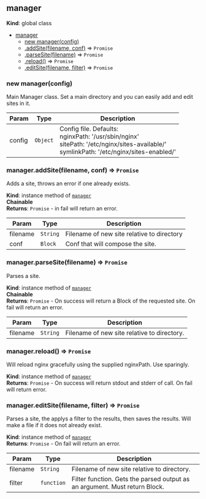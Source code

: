 <a name="manager"></a>

## manager
**Kind**: global class  

* [manager](#manager)
    * [new manager(config)](#new_manager_new)
    * [.addSite(filename, conf)](#manager+addSite) ⇒ <code>Promise</code>
    * [.parseSite(filename)](#manager+parseSite) ⇒ <code>Promise</code>
    * [.reload()](#manager+reload) ⇒ <code>Promise</code>
    * [.editSite(filename, filter)](#manager+editSite) ⇒ <code>Promise</code>

<a name="new_manager_new"></a>

### new manager(config)
Main Manager class. Set a main directory and you can easily add and edit
sites in it.


| Param | Type | Description |
| --- | --- | --- |
| config | <code>Object</code> | Config file. Defaults: <br/>                         nginxPath: '/usr/sbin/nginx'<br/>                         sitePath: '/etc/nginx/sites-available/'<br/>                         symlinkPath: '/etc/nginx/sites-enabled/' |

<a name="manager+addSite"></a>

### manager.addSite(filename, conf) ⇒ <code>Promise</code>
Adds a site, throws an error if one already exists.

**Kind**: instance method of <code>[manager](#manager)</code>  
**Chainable**  
**Returns**: <code>Promise</code> - in fail will return an error.  

| Param | Type | Description |
| --- | --- | --- |
| filename | <code>String</code> | Filename of new site relative to directory |
| conf | <code>Block</code> | Conf that will compose the site. |

<a name="manager+parseSite"></a>

### manager.parseSite(filename) ⇒ <code>Promise</code>
Parses a site.

**Kind**: instance method of <code>[manager](#manager)</code>  
**Chainable**  
**Returns**: <code>Promise</code> - On success will return a Block of the requested
                          site. On fail will return an error.  

| Param | Type | Description |
| --- | --- | --- |
| filename | <code>String</code> | Filename of new site relative to directory. |

<a name="manager+reload"></a>

### manager.reload() ⇒ <code>Promise</code>
Will reload nginx gracefully using the supplied nginxPath. Use sparingly.

**Kind**: instance method of <code>[manager](#manager)</code>  
**Returns**: <code>Promise</code> - On success will return stdout and stderr of call. On fail
                     will return error.  
<a name="manager+editSite"></a>

### manager.editSite(filename, filter) ⇒ <code>Promise</code>
Parses a site, the applys a filter to the results, then saves the results.
Will make a file if it does not already exist.

**Kind**: instance method of <code>[manager](#manager)</code>  
**Returns**: <code>Promise</code> - On fail will return an error.  

| Param | Type | Description |
| --- | --- | --- |
| filename | <code>String</code> | Filename of new site relative to directory. |
| filter | <code>function</code> | Filter function. Gets the parsed output as an                             argument. Must return Block. |

